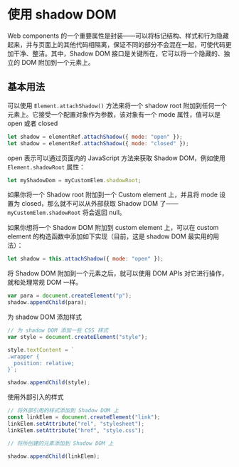 # 使用 shadow DOM

Web components 的一个重要属性是封装——可以将标记结构、样式和行为隐藏起来，并与页面上的其他代码相隔离，保证不同的部分不会混在一起，可使代码更加干净、整洁。其中，Shadow DOM 接口是关键所在，它可以将一个隐藏的、独立的 DOM 附加到一个元素上。

## 基本用法

可以使用 `Element.attachShadow()` 方法来将一个 shadow root 附加到任何一个元素上。它接受一个配置对象作为参数，该对象有一个 mode 属性，值可以是 open 或者 closed

```javascript
let shadow = elementRef.attachShadow({ mode: "open" });
let shadow = elementRef.attachShadow({ mode: "closed" });
```

open 表示可以通过页面内的 JavaScript 方法来获取 Shadow DOM，例如使用 `Element.shadowRoot` 属性：

```javascript
let myShadowDom = myCustomElem.shadowRoot;
```

如果你将一个 Shadow root 附加到一个 Custom element 上，并且将 mode 设置为 closed，那么就不可以从外部获取 Shadow DOM 了——`myCustomElem.shadowRoot` 将会返回 null。

如果你想将一个 Shadow DOM 附加到 custom element 上，可以在 custom element 的构造函数中添加如下实现（目前，这是 shadow DOM 最实用的用法）：

```javascript
let shadow = this.attachShadow({ mode: "open" });
```

将 Shadow DOM 附加到一个元素之后，就可以使用 DOM APIs 对它进行操作，就和处理常规 DOM 一样。

```javascript
var para = document.createElement("p");
shadow.appendChild(para);
```

为 shadow DOM 添加样式

```javascript
// 为 shadow DOM 添加一些 CSS 样式
var style = document.createElement("style");

style.textContent = `
.wrapper {
  position: relative;
}`;

shadow.appendChild(style);
```

使用外部引入的样式

```javascript
// 将外部引用的样式添加到 Shadow DOM 上
const linkElem = document.createElement("link");
linkElem.setAttribute("rel", "stylesheet");
linkElem.setAttribute("href", "style.css");

// 将所创建的元素添加到 Shadow DOM 上

shadow.appendChild(linkElem);
```
